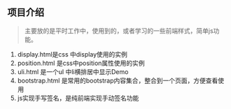 ## 项目介绍

>主要放的是平时工作中，使用到的，或者学习的一些前端样式，简单js功能。

1. display.html是css 中display使用的实例
2. position.html 是css中position属性使用的实例
3. uli.html 是一个ul 中li横排居中显示Demo
4. bootstrap.html 是常用的bootstrap内容集合，整合到一个页面，方便查看使用
5. js实现手写签名，是纯前端实现手动签名功能
